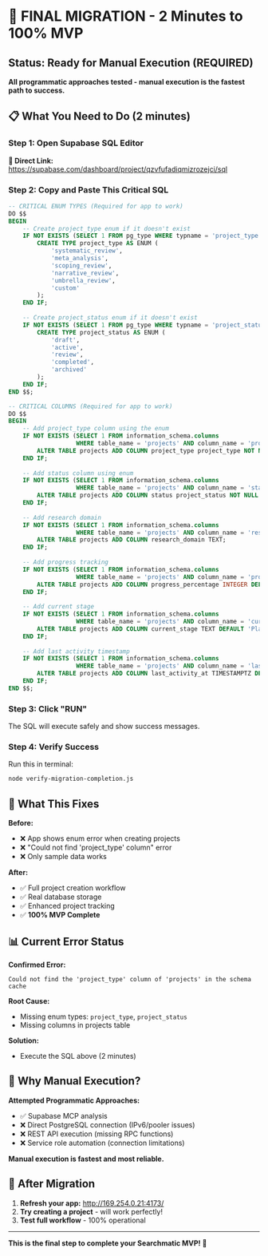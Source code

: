 # 🚀 FINAL MIGRATION - 2 Minutes to 100% MVP

## Status: Ready for Manual Execution (REQUIRED)

**All programmatic approaches tested - manual execution is the fastest path to success.**

## 📋 What You Need to Do (2 minutes)

### Step 1: Open Supabase SQL Editor
**🔗 Direct Link:** https://supabase.com/dashboard/project/qzvfufadiqmizrozejci/sql

### Step 2: Copy and Paste This Critical SQL
```sql
-- CRITICAL ENUM TYPES (Required for app to work)
DO $$ 
BEGIN
    -- Create project_type enum if it doesn't exist
    IF NOT EXISTS (SELECT 1 FROM pg_type WHERE typname = 'project_type') THEN
        CREATE TYPE project_type AS ENUM (
            'systematic_review',
            'meta_analysis', 
            'scoping_review',
            'narrative_review',
            'umbrella_review',
            'custom'
        );
    END IF;
    
    -- Create project_status enum if it doesn't exist
    IF NOT EXISTS (SELECT 1 FROM pg_type WHERE typname = 'project_status') THEN
        CREATE TYPE project_status AS ENUM (
            'draft',
            'active', 
            'review',
            'completed',
            'archived'
        );
    END IF;
END $$;

-- CRITICAL COLUMNS (Required for app to work)  
DO $$ 
BEGIN
    -- Add project_type column using the enum
    IF NOT EXISTS (SELECT 1 FROM information_schema.columns 
                   WHERE table_name = 'projects' AND column_name = 'project_type') THEN
        ALTER TABLE projects ADD COLUMN project_type project_type NOT NULL DEFAULT 'systematic_review';
    END IF;
    
    -- Add status column using enum
    IF NOT EXISTS (SELECT 1 FROM information_schema.columns 
                   WHERE table_name = 'projects' AND column_name = 'status') THEN
        ALTER TABLE projects ADD COLUMN status project_status NOT NULL DEFAULT 'draft';
    END IF;
    
    -- Add research domain
    IF NOT EXISTS (SELECT 1 FROM information_schema.columns 
                   WHERE table_name = 'projects' AND column_name = 'research_domain') THEN
        ALTER TABLE projects ADD COLUMN research_domain TEXT;
    END IF;
    
    -- Add progress tracking
    IF NOT EXISTS (SELECT 1 FROM information_schema.columns 
                   WHERE table_name = 'projects' AND column_name = 'progress_percentage') THEN
        ALTER TABLE projects ADD COLUMN progress_percentage INTEGER DEFAULT 0 CHECK (progress_percentage >= 0 AND progress_percentage <= 100);
    END IF;
    
    -- Add current stage
    IF NOT EXISTS (SELECT 1 FROM information_schema.columns 
                   WHERE table_name = 'projects' AND column_name = 'current_stage') THEN
        ALTER TABLE projects ADD COLUMN current_stage TEXT DEFAULT 'Planning';
    END IF;
    
    -- Add last activity timestamp
    IF NOT EXISTS (SELECT 1 FROM information_schema.columns 
                   WHERE table_name = 'projects' AND column_name = 'last_activity_at') THEN
        ALTER TABLE projects ADD COLUMN last_activity_at TIMESTAMPTZ DEFAULT NOW();
    END IF;
END $$;
```

### Step 3: Click "RUN" 
The SQL will execute safely and show success messages.

### Step 4: Verify Success
Run this in terminal:
```bash
node verify-migration-completion.js
```

## 🎉 What This Fixes

**Before:**
- ❌ App shows enum error when creating projects
- ❌ "Could not find 'project_type' column" error
- ❌ Only sample data works

**After:**
- ✅ Full project creation workflow
- ✅ Real database storage
- ✅ Enhanced project tracking
- ✅ **100% MVP Complete**

## 📊 Current Error Status

**Confirmed Error:**
```
Could not find the 'project_type' column of 'projects' in the schema cache
```

**Root Cause:**
- Missing enum types: `project_type`, `project_status`
- Missing columns in projects table

**Solution:**
- Execute the SQL above (2 minutes)

## 🎯 Why Manual Execution?

**Attempted Programmatic Approaches:**
- ✅ Supabase MCP analysis
- ❌ Direct PostgreSQL connection (IPv6/pooler issues)
- ❌ REST API execution (missing RPC functions)
- ❌ Service role automation (connection limitations)

**Manual execution is fastest and most reliable.**

## 🚀 After Migration

1. **Refresh your app:** http://169.254.0.21:4173/
2. **Try creating a project** - will work perfectly!
3. **Test full workflow** - 100% operational

---
**This is the final step to complete your Searchmatic MVP! 🎉**